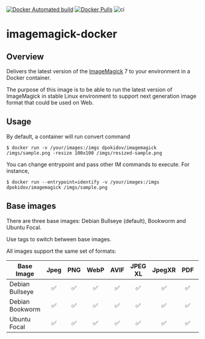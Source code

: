 [![Docker Automated build](https://img.shields.io/docker/automated/dpokidov/imagemagick.svg)](https://hub.docker.com/r/dpokidov/imagemagick/)
[![Docker Pulls](https://img.shields.io/docker/pulls/dpokidov/imagemagick)](https://hub.docker.com/r/dpokidov/imagemagick/)
![ci](https://github.com/dooman87/imagemagick-docker/workflows/ci/badge.svg)

# imagemagick-docker

## Overview

Delivers the latest version of the [ImageMagick](https://github.com/ImageMagick/ImageMagick) 7 to your environment in a Docker container.

The purpose of this image is to be able to run the latest version of ImageMagick in stable
Linux environment to support next generation image format that could be used on Web. 

## Usage

By default, a container will run convert command

```
$ docker run -v /your/images:/imgs dpokidov/imagemagick /imgs/sample.png -resize 100x100 /imgs/resized-sample.png
```

You can change entrypoint and pass other IM commands to execute. For instance,

```
$ docker run --entrypoint=identify -v /your/images:/imgs dpokidov/imagemagick /imgs/sample.png
```

## Base images 

There are three base images: Debian Bullseye (default), Bookworm and Ubuntu Focal.  

Use tags to switch between base images. 

All images support the same set of formats:

| Base Image      | Jpeg | PNG | WebP | AVIF | JPEG XL | JpegXR  | PDF  | TIFF |
|-----------------|:----:|:---:|:----:|:----:|:-------:|:-------:|:----:|:----:|
| Debian Bullseye | ✅    |  ✅  |  ✅   |  ✅   |    ✅    |    ✅    |  ✅   |  ✅   |
| Debian Bookworm | ✅    |  ✅  |  ✅   |  ✅   |    ✅    |    ✅    |  ✅   |  ✅   |
| Ubuntu Focal    |  ✅   |  ✅  |  ✅   |  ✅   |    ✅    |    ✅    |  ✅   |  ✅   |
